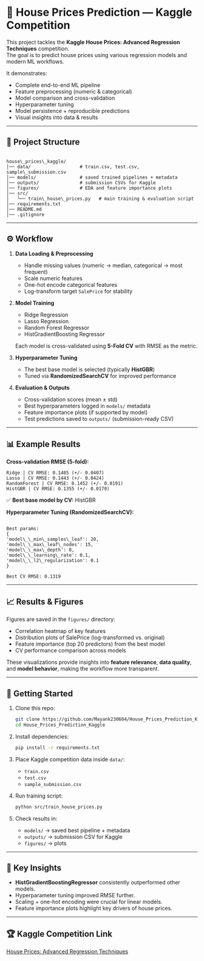 # 🏡 House Prices Prediction — Kaggle Competition

This project tackles the **Kaggle House Prices: Advanced Regression Techniques** competition.  
The goal is to predict house prices using various regression models and modern ML workflows.  

It demonstrates:
- Complete end-to-end ML pipeline
- Feature preprocessing (numeric & categorical)
- Model comparison and cross-validation
- Hyperparameter tuning
- Model persistence + reproducible predictions
- Visual insights into data & results

---

## 📂 Project Structure

```

house\_prices\_kaggle/
│── data/                  # train.csv, test.csv, sample\_submission.csv
│── models/                # saved trained pipelines + metadata
│── outputs/               # submission CSVs for Kaggle
│── figures/               # EDA and feature importance plots
│── src/
│   └── train\_house\_prices.py   # main training & evaluation script
│── requirements.txt
│── README.md
│── .gitignore

```

---

## ⚙️ Workflow

1. **Data Loading & Preprocessing**
   - Handle missing values (numeric → median, categorical → most frequent)
   - Scale numeric features
   - One-hot encode categorical features
   - Log-transform target `SalePrice` for stability

2. **Model Training**
   - Ridge Regression  
   - Lasso Regression  
   - Random Forest Regressor  
   - HistGradientBoosting Regressor  

   Each model is cross-validated using **5-Fold CV** with RMSE as the metric.

3. **Hyperparameter Tuning**
   - The best base model is selected (typically **HistGBR**)  
   - Tuned via **RandomizedSearchCV** for improved performance  

4. **Evaluation & Outputs**
   - Cross-validation scores (mean ± std)  
   - Best hyperparameters logged in `models/` metadata  
   - Feature importance plots (if supported by model)  
   - Test predictions saved to `outputs/` (submission-ready CSV)  

---

## 📊 Example Results

**Cross-validation RMSE (5-fold):**

```
Ridge | CV RMSE: 0.1485 (+/- 0.0407)
Lasso | CV RMSE: 0.1443 (+/- 0.0424)
RandomForest | CV RMSE: 0.1452 (+/- 0.0191)
HistGBR | CV RMSE: 0.1355 (+/- 0.0170)
```


✅ **Best base model by CV:** HistGBR  

**Hyperparameter Tuning (RandomizedSearchCV):**
```

Best params:
{
'model\_\_min\_samples\_leaf': 20,
'model\_\_max\_leaf\_nodes': 15,
'model\_\_max\_depth': 8,
'model\_\_learning\_rate': 0.1,
'model\_\_l2\_regularization': 0.1
}

Best CV RMSE: 0.1319

````

---

## 📈 Results & Figures

Figures are saved in the `figures/` directory:

- Correlation heatmap of key features  
- Distribution plots of SalePrice (log-transformed vs. original)  
- Feature importance (top 20 predictors) from the best model  
- CV performance comparison across models  

These visualizations provide insights into **feature relevance**, **data quality**, and **model behavior**, making the workflow more transparent.

---

## 🚀 Getting Started

1. Clone this repo:
   ```bash
   git clone https://github.com/Mayank230604/House_Prices_Prediction_Kaggle.git
   cd House_Prices_Prediction_Kaggle
   ````

2. Install dependencies:

   ```bash
   pip install -r requirements.txt
   ```

3. Place Kaggle competition data inside `data/`:

   * `train.csv`
   * `test.csv`
   * `sample_submission.csv`

4. Run training script:

   ```bash
   python src/train_house_prices.py
   ```

5. Check results in:

   * `models/` → saved best pipeline + metadata
   * `outputs/` → submission CSV for Kaggle
   * `figures/` → plots

---

## 📌 Key Insights

* **HistGradientBoostingRegressor** consistently outperformed other models.
* Hyperparameter tuning improved RMSE further.
* Scaling + one-hot encoding were crucial for linear models.
* Feature importance plots highlight key drivers of house prices.

---

## 🏆 Kaggle Competition Link

[House Prices: Advanced Regression Techniques](https://www.kaggle.com/competitions/house-prices-advanced-regression-techniques)

